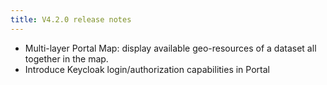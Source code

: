 ```yaml
---
title: V4.2.0 release notes
---
```


- Multi-layer Portal Map: display available geo-resources of a dataset all together in the map.
- Introduce Keycloak login/authorization capabilities in Portal
